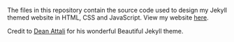 The files in this repository contain the source code used to design my Jekyll themed website in HTML, CSS and JavaScript. View my website [here](https://www.justinferguson.me).

Credit to [Dean Attali](https://github.com/daattali) for his wonderful Beautiful Jekyll theme.
